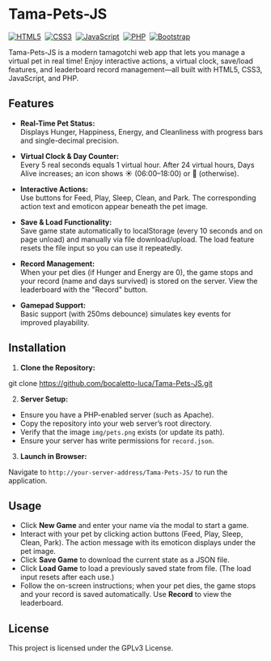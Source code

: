 # Tama-Pets-JS

[![HTML5](https://img.shields.io/badge/HTML5-E34F26?style=for-the-badge&logo=html5&logoColor=white)](https://developer.mozilla.org/en-US/docs/Web/Guide/HTML/HTML5)&nbsp;
[![CSS3](https://img.shields.io/badge/CSS3-1572B6?style=for-the-badge&logo=css3&logoColor=white)](https://developer.mozilla.org/en-US/docs/Web/CSS)&nbsp;
[![JavaScript](https://img.shields.io/badge/JavaScript-F7DF1E?style=for-the-badge&logo=javascript&logoColor=black)](https://developer.mozilla.org/en-US/docs/Web/JavaScript)&nbsp;
[![PHP](https://img.shields.io/badge/PHP-777BB4?style=for-the-badge&logo=php&logoColor=white)](https://www.php.net/)&nbsp;
[![Bootstrap](https://img.shields.io/badge/Bootstrap-7952B3?style=for-the-badge&logo=bootstrap&logoColor=white)](https://getbootstrap.com/)

Tama-Pets-JS is a modern tamagotchi web app that lets you manage a virtual pet in real time! Enjoy interactive actions, a virtual clock, save/load features, and leaderboard record management—all built with HTML5, CSS3, JavaScript, and PHP.

## Features

- **Real-Time Pet Status:**  
  Displays Hunger, Happiness, Energy, and Cleanliness with progress bars and single-decimal precision.
  
- **Virtual Clock & Day Counter:**  
  Every 5 real seconds equals 1 virtual hour. After 24 virtual hours, Days Alive increases; an icon shows ☀️ (06:00–18:00) or 🌙 (otherwise).

- **Interactive Actions:**  
  Use buttons for Feed, Play, Sleep, Clean, and Park. The corresponding action text and emoticon appear beneath the pet image.

- **Save & Load Functionality:**  
  Save game state automatically to localStorage (every 10 seconds and on page unload) and manually via file download/upload. The load feature resets the file input so you can use it repeatedly.

- **Record Management:**  
  When your pet dies (if Hunger and Energy are 0), the game stops and your record (name and days survived) is stored on the server. View the leaderboard with the "Record" button.

- **Gamepad Support:**  
  Basic support (with 250ms debounce) simulates key events for improved playability.

## Installation

1. **Clone the Repository:**

git clone https://github.com/bocaletto-luca/Tama-Pets-JS.git


2. **Server Setup:**

- Ensure you have a PHP-enabled server (such as Apache).
- Copy the repository into your web server’s root directory.
- Verify that the image `img/pets.png` exists (or update its path).
- Ensure your server has write permissions for `record.json`.

3. **Launch in Browser:**

Navigate to `http://your-server-address/Tama-Pets-JS/` to run the application.

## Usage

- Click **New Game** and enter your name via the modal to start a game.
- Interact with your pet by clicking action buttons (Feed, Play, Sleep, Clean, Park). The action message with its emoticon displays under the pet image.
- Click **Save Game** to download the current state as a JSON file.
- Click **Load Game** to load a previously saved state from file. (The load input resets after each use.)
- Follow the on-screen instructions; when your pet dies, the game stops and your record is saved automatically. Use **Record** to view the leaderboard.

## License

This project is licensed under the GPLv3 License.
